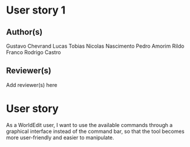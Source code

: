 # User story 1
## Author(s)
Gustavo Chevrand
Lucas Tobias
Nicolas Nascimento
Pedro Amorim
Rildo Franco
Rodrigo Castro
## Reviewer(s)
Add reviewer(s) here
# User story
As a WorldEdit user, I want to use the available commands through a graphical interface instead of the command bar, so that the tool becomes more user-friendly and easier to manipulate.

